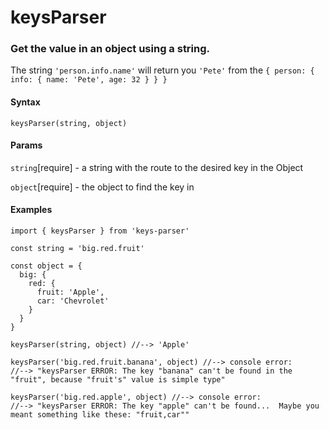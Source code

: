 # keysParser
### Get the value in an object using a string.

The string `'person.info.name'` will return you `'Pete'` from the `{ person: { info: { name: 'Pete', age: 32 } } }`

#### Syntax
```
keysParser(string, object)
```
#### Params
`string`[require] - a string with the route to the desired key in the Object

`object`[require] - the object to find the key in

#### Examples
```
import { keysParser } from 'keys-parser'

const string = 'big.red.fruit'

const object = {
  big: {
    red: {
      fruit: 'Apple',
      car: 'Chevrolet'
    }
  }
}

keysParser(string, object) //--> 'Apple'

keysParser('big.red.fruit.banana', object) //--> console error:
//--> "keysParser ERROR: The key "banana" can't be found in the "fruit", because "fruit's" value is simple type"

keysParser('big.red.apple', object) //--> console error:
//--> "keysParser ERROR: The key "apple" can't be found...  Maybe you meant something like these: "fruit,car""
```